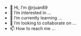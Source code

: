 - 👋 Hi, I’m @rjuan89
- 👀 I’m interested in ...
- 🌱 I’m currently learning ...
- 💞️ I’m looking to collaborate on ...
- 📫 How to reach me ...

<!---
rjuan89/rjuan89 is a ✨ special ✨ repository because its `README.md` (this file) appears on your GitHub profile.
You can click the Preview link to take a look at your changes.
--- Hello im rjuan89 , i am new to github and im a bigginer when it comes to computer softwares and all that good stuff
but i got into python few months ago and i enjoyed learning what it can do and got me interested on learning more . 
